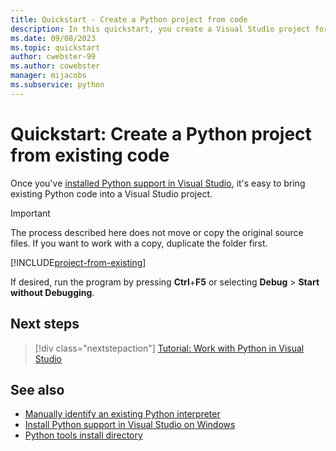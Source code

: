 ```yaml
---
title: Quickstart - Create a Python project from code
description: In this quickstart, you create a Visual Studio project for Python from an existing folder by using a convenient template.
ms.date: 09/08/2023
ms.topic: quickstart
author: cwebster-99
ms.author: cowebster
manager: mijacobs
ms.subservice: python
---
```


# Quickstart: Create a Python project from existing code

Once you've [installed Python support in Visual Studio](installing-python-support-in-visual-studio.md), it's easy to bring existing Python code into a Visual Studio project.

> [!Important]
> The process described here does not move or copy the original source files. If you want to work with a copy, duplicate the folder first.

[!INCLUDE[project-from-existing](includes/project-from-existing.md)]

If desired, run the program by pressing **Ctrl**+**F5** or selecting **Debug** > **Start without Debugging**.

## Next steps

> [!div class="nextstepaction"]
> [Tutorial: Work with Python in Visual Studio](tutorial-working-with-python-in-visual-studio-step-01-create-project.md)

## See also

- [Manually identify an existing Python interpreter](managing-python-environments-in-visual-studio.md#manually-identify-an-existing-environment)
- [Install Python support in Visual Studio on Windows](installing-python-support-in-visual-studio.md)
- [Python tools install directory](installing-python-support-in-visual-studio.md#download--install-the-python-workload)
